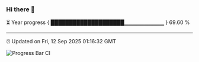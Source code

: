 ### Hi there 👋

⏳ Year progress { ████████████████████▁▁▁▁▁▁▁▁▁▁ } 69.60 %

---

⏰ Updated on Fri, 12 Sep 2025 01:16:32 GMT

![Progress Bar CI](https://github.com/JuvenileQ/Progress-Bar-CI/workflows/main/badge.svg)
